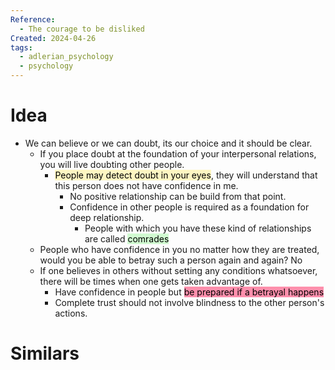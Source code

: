 ```yaml
---
Reference:
  - The courage to be disliked
Created: 2024-04-26
tags:
  - adlerian_psychology
  - psychology
---
```

# Idea

* We can believe or we can doubt, its our choice and it should be clear.
	* If you place doubt at the foundation of your interpersonal relations, you will live doubting other people.
		* <mark style="background: #FFF3A3A6;">People may detect doubt in your eyes</mark>, they will understand that this person does not have confidence in me.
			* No positive relationship can be build from that point.
			* Confidence in other people is required as a foundation for deep relationship.
				* People with which you have these kind of relationships are called <mark style="background: #BBFABBA6;">comrades</mark>
	* People who have confidence in you no matter how they are treated, would you be able to betray such a person again and again? No
	* If one believes in others without setting any conditions whatsoever, there will be times when one gets taken advantage of.
		* Have confidence in people but <mark style="background: #FF5582A6;">be prepared if a betrayal happens</mark>
		* Complete trust should not involve blindness to the other person's actions.

# Similars

